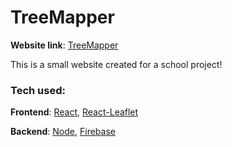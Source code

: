 # TreeMapper
**Website link**: [TreeMapper](https://treemapper-gfg.web.app/)

This is a small website created for a school project! 

### Tech used:
**Frontend**: [React](https://reactjs.org/), [React-Leaflet](https://react-leaflet.js.org/)

**Backend**: [Node](https://nodejs.org/en/), [Firebase](https://firebase.google.com/)
